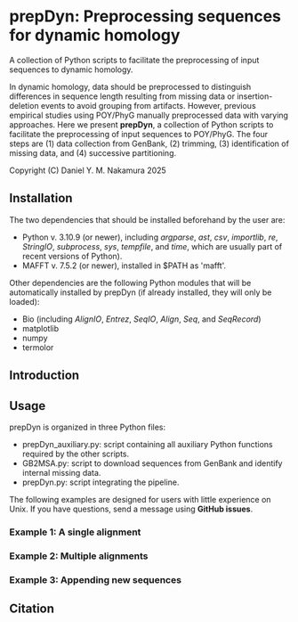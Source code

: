 # prepDyn: Preprocessing sequences for dynamic homology

A collection of Python scripts to facilitate the preprocessing of input sequences to dynamic homology. 

In dynamic homology, data should be preprocessed to distinguish differences in sequence length resulting from missing data or insertion-deletion events to avoid grouping from artifacts. However, previous empirical studies using POY/PhyG manually preprocessed data with varying approaches. Here we present **prepDyn**, a collection of Python scripts to facilitate the preprocessing of input sequences to POY/PhyG. The four steps are (1) data collection from GenBank, (2) trimming, (3) identification of missing data, and (4) successive partitioning.

Copyright (C) Daniel Y. M. Nakamura 2025

## Installation

The two dependencies that should be installed beforehand by the user are:
- Python v. 3.10.9 (or newer), including *argparse*, *ast*, *csv*, *importlib*, *re*, *StringIO*, *subprocess*, *sys*, *tempfile*, and *time*, which are usually part of recent versions of Python).
- MAFFT v. 7.5.2 (or newer), installed in $PATH as 'mafft'.

Other dependencies are the following Python modules that will be automatically installed by prepDyn (if already installed, they will only be loaded):
- Bio (including *AlignIO*, *Entrez*, *SeqIO*, *Align*, *Seq*, and *SeqRecord*)
- matplotlib
- numpy
- termolor

## Introduction



## Usage

prepDyn is organized in three Python files:
- prepDyn_auxiliary.py: script containing all auxiliary Python functions required by the other scripts.
- GB2MSA.py: script to download sequences from GenBank and identify internal missing data.
- prepDyn.py: script integrating the pipeline.

The following examples are designed for users with little experience on Unix. If you have questions, send a message using **GitHub issues**.

### Example 1: A single alignment

### Example 2: Multiple alignments

### Example 3: Appending new sequences

## Citation
